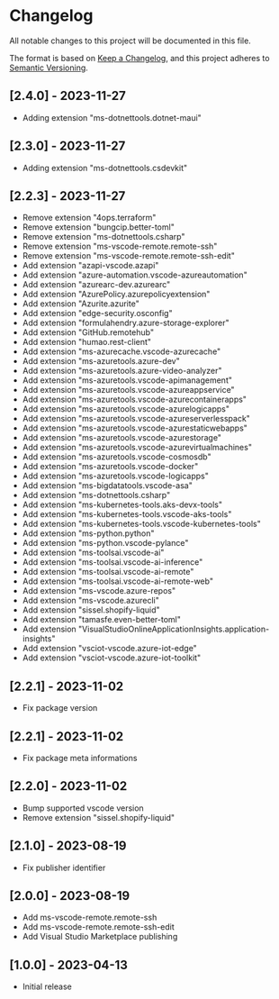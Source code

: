 # Changelog

All notable changes to this project will be documented in this file.

The format is based on [Keep a Changelog](https://keepachangelog.com/en/1.0.0/),
and this project adheres to [Semantic Versioning](https://semver.org/spec/v2.0.0.html).

## [2.4.0] - 2023-11-27
- Adding extension "ms-dotnettools.dotnet-maui"

## [2.3.0] - 2023-11-27
- Adding extension "ms-dotnettools.csdevkit"

## [2.2.3] - 2023-11-27
- Remove extension "4ops.terraform"
- Remove extension "bungcip.better-toml"
- Remove extension "ms-dotnettools.csharp"
- Remove extension "ms-vscode-remote.remote-ssh"
- Remove extension "ms-vscode-remote.remote-ssh-edit"
- Add extension "azapi-vscode.azapi"
- Add extension "azure-automation.vscode-azureautomation"
- Add extension "azurearc-dev.azurearc"
- Add extension "AzurePolicy.azurepolicyextension"
- Add extension "Azurite.azurite"
- Add extension "edge-security.osconfig"
- Add extension "formulahendry.azure-storage-explorer"
- Add extension "GitHub.remotehub"
- Add extension "humao.rest-client"
- Add extension "ms-azurecache.vscode-azurecache"
- Add extension "ms-azuretools.azure-dev"
- Add extension "ms-azuretools.azure-video-analyzer"
- Add extension "ms-azuretools.vscode-apimanagement"
- Add extension "ms-azuretools.vscode-azureappservice"
- Add extension "ms-azuretools.vscode-azurecontainerapps"
- Add extension "ms-azuretools.vscode-azurelogicapps"
- Add extension "ms-azuretools.vscode-azureserverlesspack"
- Add extension "ms-azuretools.vscode-azurestaticwebapps"
- Add extension "ms-azuretools.vscode-azurestorage"
- Add extension "ms-azuretools.vscode-azurevirtualmachines"
- Add extension "ms-azuretools.vscode-cosmosdb"
- Add extension "ms-azuretools.vscode-docker"
- Add extension "ms-azuretools.vscode-logicapps"
- Add extension "ms-bigdatatools.vscode-asa"
- Add extension "ms-dotnettools.csharp"
- Add extension "ms-kubernetes-tools.aks-devx-tools"
- Add extension "ms-kubernetes-tools.vscode-aks-tools"
- Add extension "ms-kubernetes-tools.vscode-kubernetes-tools"
- Add extension "ms-python.python"
- Add extension "ms-python.vscode-pylance"
- Add extension "ms-toolsai.vscode-ai"
- Add extension "ms-toolsai.vscode-ai-inference"
- Add extension "ms-toolsai.vscode-ai-remote"
- Add extension "ms-toolsai.vscode-ai-remote-web"
- Add extension "ms-vscode.azure-repos"
- Add extension "ms-vscode.azurecli"
- Add extension "sissel.shopify-liquid"
- Add extension "tamasfe.even-better-toml"
- Add extension "VisualStudioOnlineApplicationInsights.application-insights"
- Add extension "vsciot-vscode.azure-iot-edge"
- Add extension "vsciot-vscode.azure-iot-toolkit"

## [2.2.1] - 2023-11-02
- Fix package version

## [2.2.1] - 2023-11-02
- Fix package meta informations

## [2.2.0] - 2023-11-02
- Bump supported vscode version
- Remove extension "sissel.shopify-liquid"

## [2.1.0] - 2023-08-19
- Fix publisher identifier

## [2.0.0] - 2023-08-19

- Add ms-vscode-remote.remote-ssh
- Add ms-vscode-remote.remote-ssh-edit
- Add Visual Studio Marketplace publishing

## [1.0.0] - 2023-04-13

- Initial release

